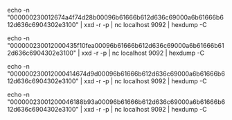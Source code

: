 echo -n "000000230012674a4f74d28b00096b61666b612d636c69000a6b61666b612d636c6904302e3100" | xxd -r -p | nc localhost 9092 | hexdump -C


echo -n "000000230012000435f10fea00096b61666b612d636c69000a6b61666b612d636c6904302e3100" | xxd -r -p | nc localhost 9092 | hexdump -C

 

echo -n "000000230012000414674d9d00096b61666b612d636c69000a6b61666b612d636c6904302e3100" | xxd -r -p | nc localhost 9092 | hexdump -C


echo -n "00000023001200046188b93a00096b61666b612d636c69000a6b61666b612d636c6904302e3100" | xxd -r -p | nc localhost 9092 | hexdump -C
                           